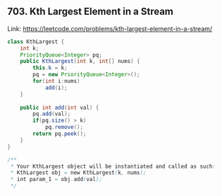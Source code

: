 ## 703. Kth Largest Element in a Stream
Link: https://leetcode.com/problems/kth-largest-element-in-a-stream/

```java
class KthLargest {
    int k;
    PriorityQueue<Integer> pq;
    public KthLargest(int k, int[] nums) {
        this.k = k;
        pq = new PriorityQueue<Integer>();
        for(int i:nums)
            add(i);
    }
    
    public int add(int val) {
        pq.add(val);
        if(pq.size() > k)
            pq.remove();
        return pq.peek();
    }
}

/**
 * Your KthLargest object will be instantiated and called as such:
 * KthLargest obj = new KthLargest(k, nums);
 * int param_1 = obj.add(val);
 */

```